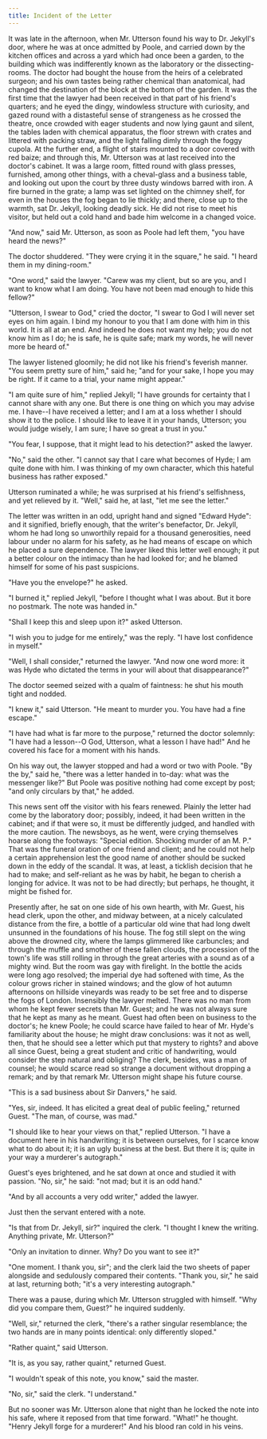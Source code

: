 ```yaml
---
title: Incident of the Letter
---
```


It was late in the afternoon, when Mr. Utterson found his way to
Dr. Jekyll's door, where he was at once admitted by Poole, and
carried down by the kitchen offices and across a yard which had
once been a garden, to the building which was indifferently known
as the laboratory or the dissecting-rooms. The doctor had bought
the house from the heirs of a celebrated surgeon; and his own
tastes being rather chemical than anatomical, had changed the
destination of the block at the bottom of the garden. It was the
first time that the lawyer had been received in that part of his
friend's quarters; and he eyed the dingy, windowless structure with
curiosity, and gazed round with a distasteful sense of strangeness
as he crossed the theatre, once crowded with eager students and now
lying gaunt and silent, the tables laden with chemical apparatus,
the floor strewn with crates and littered with packing straw, and
the light falling dimly through the foggy cupola. At the further
end, a flight of stairs mounted to a door covered with red baize;
and through this, Mr. Utterson was at last received into the
doctor's cabinet. It was a large room, fitted round with glass
presses, furnished, among other things, with a cheval-glass and a
business table, and looking out upon the court by three dusty
windows barred with iron. A fire burned in the grate; a lamp was
set lighted on the chimney shelf, for even in the houses the fog
began to lie thickly; and there, close up to the warmth, sat Dr.
Jekyll, looking deadly sick. He did not rise to meet his visitor,
but held out a cold hand and bade him welcome in a changed voice.

"And now," said Mr. Utterson, as soon as Poole had left them, "you
have heard the news?"

The doctor shuddered. "They were crying it in the square," he said.
"I heard them in my dining-room."

"One word," said the lawyer. "Carew was my client, but so are you,
and I want to know what I am doing. You have not been mad enough to
hide this fellow?"

"Utterson, I swear to God," cried the doctor, "I swear to God I
will never set eyes on him again. I bind my honour to you that I am
done with him in this world. It is all at an end. And indeed he does
not want my help; you do not know him as I do; he is safe, he is
quite safe; mark my words, he will never more be heard of."


The lawyer listened gloomily; he did not like his friend's feverish
manner. "You seem pretty
sure of him," said he; "and for your sake, I hope you may be right.
If it came to a trial, your name might appear."

"I am quite sure of him," replied Jekyll; "I have grounds for
certainty that I cannot share with any one. But there is one thing
on which you may advise me. I have--I have received a letter; and
I am at a loss whether I should show it to the police. I should like
to leave it in your hands, Utterson; you would judge wisely, I am
sure; I have so great a trust in you."

"You fear, I suppose, that it might lead to his detection?" asked
the lawyer.

"No," said the other. "I cannot say that I care what becomes of
Hyde; I am quite done with him. I was thinking of my own character,
which this hateful business has rather exposed."

Utterson ruminated a while; he was surprised at his friend's
selfishness, and yet relieved by it. "Well," said he, at last, "let
me see the letter."

The letter was written in an odd, upright hand and signed "Edward
Hyde": and it signified, briefly enough, that the writer's
benefactor, Dr. Jekyll, whom he had long so unworthily repaid for a
thousand generosities, need labour under no alarm for his safety, as
he had means of escape on which he placed a sure dependence. The
lawyer liked this letter well enough; it put a better colour on the
intimacy than he had looked for; and he blamed himself for some of
his past suspicions.

"Have you the envelope?" he asked.

"I burned it," replied Jekyll, "before I thought what I was about.
But it bore no postmark. The note was handed in."

"Shall I keep this and sleep upon it?" asked Utterson.

"I wish you to judge for me entirely," was the reply. "I have lost
confidence in myself."

"Well, I shall consider," returned the lawyer. "And now one word
more: it was Hyde who dictated the terms in your will about that
disappearance?"

The doctor seemed seized with a qualm of faintness: he shut his
mouth tight and nodded.

"I knew it," said Utterson. "He meant to murder you. You have had a
fine escape."

"I have had what is far more to the purpose," returned the doctor
solemnly: "I have had a lesson--O God, Utterson, what a lesson I
have had!" And he covered his face for a moment with his hands.

On his way out, the lawyer stopped and had a word or two with
Poole. "By the by," said he, "there was a letter handed in to-day:
what was the messenger like?" But Poole was positive nothing had
come except by post; "and only circulars by that," he added.

This news sent off the visitor with his fears renewed. Plainly the
letter had come by the laboratory door; possibly, indeed, it had
been
written in the cabinet; and if that were so, it must be differently
judged, and handled with the more caution. The newsboys, as he went,
were crying themselves hoarse along the footways: "Special edition.
Shocking murder of an M. P." That was the funeral oration of one
friend and client; and he could not help a certain apprehension lest
the good name of another should be sucked down in the eddy of the
scandal. It was, at least, a ticklish decision that he had to make;
and self-reliant as he was by habit, he began to cherish a longing
for advice. It was not to be had directly; but perhaps, he thought,
it might be fished for.

Presently after, he sat on one side of his own hearth, with Mr.
Guest, his head clerk, upon the other, and midway between, at a
nicely calculated distance from the fire, a bottle of a particular
old wine that had long dwelt unsunned in the foundations of his
house. The fog still slept on the wing above the drowned city, where
the lamps glimmered like carbuncles; and through the muffle and
smother of these fallen clouds, the procession of the town's life
was still rolling in through the great arteries with a sound as of a
mighty wind. But the room was gay with firelight. In the bottle the
acids were long ago resolved; the imperial dye had softened with
time, As the colour grows richer in stained windows; and the glow of
hot autumn afternoons on hillside vineyards was ready to be set free
and to disperse the fogs of London. Insensibly the lawyer melted.
There was no man from whom he kept fewer secrets than Mr. Guest;
and he was not always sure that he kept as many as he meant. Guest
had often been on business to the doctor's; he knew Poole; he could
scarce have failed to hear of Mr. Hyde's familiarity about the
house; he might draw conclusions: was it not as well, then, that he
should see a letter which put that mystery to rights? and above all
since Guest, being a great student and critic of handwriting, would
consider the step natural and obliging? The clerk, besides, was a
man of counsel; he would scarce read so strange a document without
dropping a remark; and by that remark Mr. Utterson might shape his
future course.

"This is a sad business about Sir Danvers," he said.

"Yes, sir, indeed. It has elicited a great deal of public feeling,"
returned Guest. "The man, of course, was mad."

"I should like to hear your views on that," replied Utterson. "I
have a document here in his handwriting; it is between ourselves,
for I scarce know what to do about it; it is an ugly business at
the best. But there it is; quite in your way a murderer's
autograph."

Guest's eyes brightened, and he sat down at once and studied it
with passion. "No, sir," he said: "not mad; but it is an odd hand."

"And by all accounts a very odd writer," added the lawyer.

Just then the servant entered with a note.

"Is that from Dr. Jekyll, sir?" inquired the clerk. "I thought I
knew the writing. Anything private, Mr. Utterson?"

"Only an invitation to dinner. Why? Do you want to see it?"

"One moment. I thank you, sir"; and the clerk laid the two sheets
of paper alongside and sedulously compared their contents. "Thank
you, sir," he said at last, returning both; "it's a very
interesting autograph."

There was a pause, during which Mr. Utterson struggled with
himself. "Why did you compare them, Guest?" he inquired suddenly.

"Well, sir," returned the clerk, "there's a rather singular
resemblance; the two hands are in many points identical: only
differently sloped."

"Rather quaint," said Utterson.

"It is, as you say, rather quaint," returned Guest.

"I wouldn't speak of this note, you know," said the master.

"No, sir," said the clerk. "I understand."

But no sooner was Mr. Utterson alone that night than he locked the
note into his safe, where it reposed from that time forward.
"What!" he thought. "Henry Jekyll forge for a murderer!" And his
blood ran cold in his veins.
